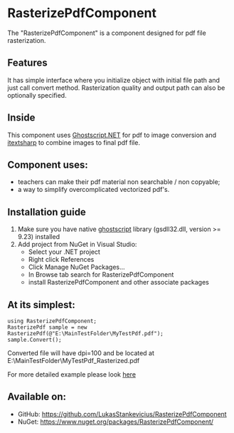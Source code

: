 # RasterizePdfComponent
The "RasterizePdfComponent" is a component designed for pdf file rasterization.

## Features
It has simple interface where you initialize object with initial file path and just call convert method. Rasterization quality and output path can also be optionally specified.

## Inside
This component uses [Ghostscript.NET](https://github.com/jhabjan/Ghostscript.NET) for pdf to image conversion and [itextsharp](https://github.com/itext/itextsharp) to combine images to final pdf file.

## Component uses:
* teachers can make their pdf material non searchable / non copyable;
* a way to simplify overcomplicated vectorized pdf's.

## Installation guide
1. Make sure you have native [ghostscript](https://www.ghostscript.com/download/gsdnld.html) library (gsdll32.dll, version >= 9.23) installed
2. Add project from NuGet in Visual Studio:
   - Select your .NET project
   - Right click References
   - Click Manage NuGet Packages...
   - In Browse tab  search for RasterizePdfComponent
   - install RasterizePdfComponent and other associate packages

## At its simplest:
```
using RasterizePdfComponent;
RasterizePdf sample = new RasterizePdf(@"E:\MainTestFolder\MyTestPdf.pdf");
sample.Convert();
```
Converted file will have dpi=100 and be located at E:\MainTestFolder\MyTestPdf_Rasterized.pdf

For more detailed example please look [here](https://github.com/LukasStankevicius/RasterizePdfComponent/blob/master/User/Program.cs)
## Available on:
* GitHub: https://github.com/LukasStankevicius/RasterizePdfComponent
* NuGet: https://www.nuget.org/packages/RasterizePdfComponent/

